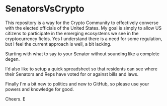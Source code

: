# SenatorsVsCrypto
This repository is a way for the Crypto Community to effectively converse with the elected officials of the United States. My goal is simply to allow US citizens to participate in the emerging ecosystems we see in the cryptocurrency fields. Yes I understand there is a need for some regulation, but I feel the current approach is well, a bit lacking.

Starting with what to say to your Senator without sounding like a complete degen.

I'd also like to setup a quick spreadsheet so that residents can see where their Senators and Reps have voted for or against bills and laws.

Finally I'm a bit new to politics and new to GitHub, so please use your powers and knowledge for good. 

Cheers.
E
